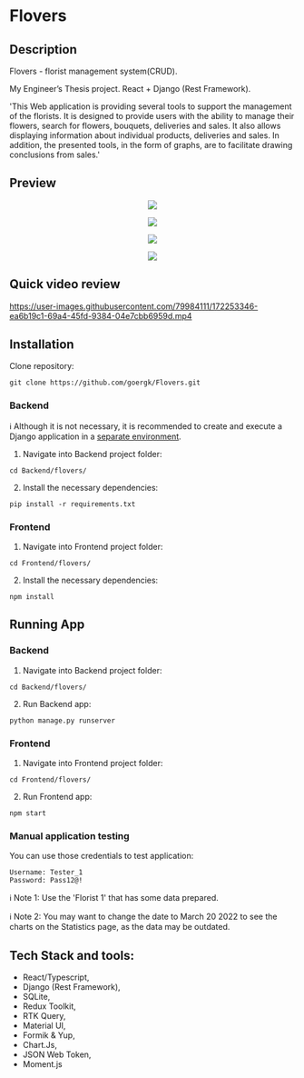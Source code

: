 # Flovers

## Description

Flovers - florist management system(CRUD).

My Engineer’s Thesis project. React + Django (Rest Framework).

'This Web application is providing several tools to support the management of the florists. It is designed to provide users with the ability to manage their flowers, search for flowers, bouquets, deliveries and sales. It also allows displaying information about individual products, deliveries and sales. In addition, the presented tools, in the form of graphs, are to facilitate drawing conclusions from sales.'

## Preview

<p align="center">
  <img src="https://user-images.githubusercontent.com/79984111/172250006-e3505a70-a27d-4d0d-b3b2-1636a788442e.png">
</p>
<p align="center">
  <img src="https://user-images.githubusercontent.com/79984111/172250153-26b609ab-a817-421b-9f4d-33bde0f2e956.png">
</p>
<p align="center">
  <img src="https://user-images.githubusercontent.com/79984111/172250208-25580747-efd0-4e51-bd46-e9071fe1b062.png">
</p>
<p align="center">
  <img src="https://user-images.githubusercontent.com/79984111/172250242-9bef3300-fe28-452f-b31d-0a6b38fbf6b4.png">
</p>

## Quick video review
https://user-images.githubusercontent.com/79984111/172253346-ea6b19c1-69a4-45fd-9384-04e7cbb6959d.mp4

## Installation

Clone repository:
```
git clone https://github.com/goergk/Flovers.git
```

### Backend

:information_source: Although it is not necessary, it is recommended to create and execute a Django application in a [separate environment](https://www.javatpoint.com/django-virtual-environment-setup).

1. Navigate into Backend project folder:
```
cd Backend/flovers/
```
2. Install the necessary dependencies:
```
pip install -r requirements.txt
```

### Frontend

1. Navigate into Frontend project folder:
```
cd Frontend/flovers/
```
2. Install the necessary dependencies:
```
npm install
```

## Running App

### Backend

1. Navigate into Backend project folder:
```
cd Backend/flovers/
```
2. Run Backend app:
```
python manage.py runserver
```

### Frontend

1. Navigate into Frontend project folder:
```
cd Frontend/flovers/
```
2. Run Frontend app:
```
npm start
```

### Manual application testing

You can use those credentials to test application:
```
Username: Tester_1
Password: Pass12@!
```

:information_source: Note 1: Use the 'Florist 1' that has some data prepared. 

:information_source: Note 2: You may want to change the date to March 20 2022 to see the charts on the Statistics page, as the data may be outdated. 

## Tech Stack and tools:
- React/Typescript,
- Django (Rest Framework),
- SQLite,
- Redux Toolkit,
- RTK Query,
- Material UI,
- Formik & Yup,
- Chart.Js,
- JSON Web Token,
- Moment.js

